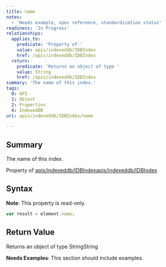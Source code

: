 ```yaml
---
title: name
notes:
  - 'Needs example, spec reference, standardization status'
readiness: 'In Progress'
relationships:
  applies_to:
    predicate: 'Property of '
    value: apis/indexeddb/IDBIndex
    href: /apis/indexeddb/IDBIndex
  return:
    predicate: 'Returns an object of type '
    value: String
    href: /apis/indexeddb/IDBIndex
summary: 'The name of this index.'
tags:
  0: API
  1: Object
  2: Properties
  4: IndexedDB
uri: apis/indexeddb/IDBIndex/name

---
```

## <span>Summary</span>

The name of this index.

Property of [apis/indexeddb/IDBIndex](/apis/indexeddb/IDBIndex)[apis/indexeddb/IDBIndex](/apis/indexeddb/IDBIndex)

## <span>Syntax</span>

**Note**: This property is read-only.

``` js
var result = element.name;
```

## <span>Return Value</span>

Returns an object of type StringString

**Needs Examples**: This section should include examples.

